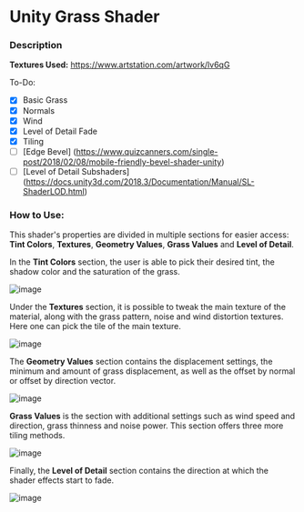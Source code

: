 # Unity Grass Shader 

### Description




**Textures Used:** https://www.artstation.com/artwork/lv6qG

To-Do:
- [x] Basic Grass
- [x] Normals
- [x] Wind
- [x] Level of Detail Fade
- [x] Tiling
- [ ] [Edge Bevel] (https://www.quizcanners.com/single-post/2018/02/08/mobile-friendly-bevel-shader-unity)
- [ ] [Level of Detail Subshaders] (https://docs.unity3d.com/2018.3/Documentation/Manual/SL-ShaderLOD.html)

### How to Use:

This shader's properties are divided in multiple sections for easier access: **Tint Colors**, **Textures**, **Geometry Values**, **Grass Values** and **Level of Detail**.

In the **Tint Colors** section, the user is able to pick their desired tint, the shadow color and the saturation of the grass.

![image](https://github.com/nglk99/uma-technical-task/assets/46087451/da4d57c2-2ee0-44a8-af60-b4374e47fc22)

Under the **Textures** section, it is possible to tweak the main texture of the material, along with the grass pattern, noise and wind distortion textures. Here one can pick the tile of the main texture.

![image](https://github.com/nglk99/uma-technical-task/assets/46087451/dbd32ca6-e538-4ed5-b222-3e94e6600a3c)

The **Geometry Values** section contains the displacement settings, the minimum and amount of grass displacement, as well as the offset by normal or offset by direction vector.

![image](https://github.com/nglk99/uma-technical-task/assets/46087451/4a589eb2-bfc2-4772-912a-323128fbb3d1)

**Grass Values** is the section with additional settings such as wind speed and direction, grass thinness and noise power. This section offers three more tiling methods.

![image](https://github.com/nglk99/uma-technical-task/assets/46087451/a6f96b4e-6efe-4401-9416-2ab5d79e269e)

Finally, the **Level of Detail** section contains the direction at which the shader effects start to fade.

![image](https://github.com/nglk99/uma-technical-task/assets/46087451/7dc69d6c-9867-4994-b3c4-448f0add3fff)

